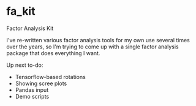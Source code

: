 # fa_kit
Factor Analysis Kit

I've re-written various factor analysis tools for my own use several times over the years, so I'm trying to come up with a single factor analysis package that does everything I want.

Up next to-do:
* Tensorflow-based rotations
* Showing scree plots
* Pandas input
* Demo scripts
